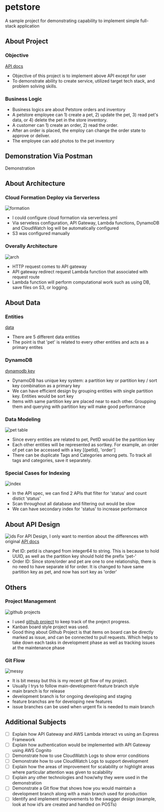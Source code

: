 # petstore
A sample project for demonstrating capability to implement simple full-stack application

## About Project

### Objective
[API docs](https://petstore.swagger.io)
- Objective of this project is to implement above API except for user
- To demonstrate ability to create service, utilized target tech stack, and problem solving skills.

### Business Logic
- Business logics are about Petstore orders and inventory
- A petstore employee can 1) create a pet, 2) update the pet, 3) read pet's data, or 4) delete the pet in the store inventory.
- A customer can 1) create an order, 2) read the order.
- After an order is placed, the employ can change the order state to approve or deliver.
- The employee can add photos to the pet inventory

## Demonstration Via Postman
Demonstration

## About Architecture

### Cloud Formation Deploy via Serverless
![formation](https://miro.medium.com/max/1400/1*c4lIbMQLDydxSzc_Q68t7w.webp)
- I could configure cloud formation via serverless.yml
- Via serveless configuration, API Gateway, Lambda functions, DynamoDB and CloudWatch log will be automatically configured
- S3 was configured manually

### Overally Architecture
![arch](https://user-images.githubusercontent.com/17560082/205744326-c1c7847c-6973-4761-a111-c1796626ace3.png)
- HTTP request comes to API gateway
- API gateway redirect request Lambda function that associated with request route
- Lambda function will perform computational work such as using DB, save files on S3, or logging.


## About Data

### Entities
[data](https://user-images.githubusercontent.com/17560082/205663257-8127d216-4b62-45f0-8829-3a716febf086.png)
- There are 5 different data entities
- The point is that 'pet' is related to every other entities and acts as a primary entites

### DynamoDB
[dynamodb key](https://d2908q01vomqb2.cloudfront.net/887309d048beef83ad3eabf2a79a64a389ab1c9f/2018/09/10/dynamodb-partition-key-1.gif)
- DynamoDB has unique key system: a partition key or partition key / sort key combination as a primary key
- We can have efficient design by grouping entities with single partition key. Entities would be sort key
- Items with same partition key are placed near to each other. Groupping them and querying with partition key will make good performance

### Data Modeling
![pet table](https://user-images.githubusercontent.com/17560082/205738851-9cfaa10d-9bb4-4eb9-8176-f1e36d6d4959.png)
- Since every entities are related to pet, PetID would be the partition key
- Each other entities will be represented as sortkey. For example, an order of pet can be accessed with a key [{petId}, 'order']
- There can be duplicate Tags and Categories among pets. To track all tags and categories, save it separately.

### Special Cases for Indexing
![index](https://user-images.githubusercontent.com/17560082/205740679-8e6f162a-7004-4a0d-9599-23bbe48e55d3.png)
- In the API spec, we can find 2 APIs that filter for 'status' and count distict 'status'
- Scan throughout all database and filtering out would be slow
- We can have secondary index for 'status' to increase performance

## About API Design
![ids](https://user-images.githubusercontent.com/17560082/205741593-c6bb3ef0-b2e5-489c-9fb6-45db713a7df2.png)
For API Design, I only want to mention about the differences with original [API docs](https://petstore.swagger.io)
- Pet ID: petId is changed from integer64 to string. This is because to hold UUID, as well as the partition key should hold the prefix 'pet-'
- Order ID: Since store/order and pet are one to one relationship, there is no need to have separate id for order. It is changed to have same partition key as pet, and now has sort key as 'order'

## Others

### Project Management
![github projects](https://user-images.githubusercontent.com/17560082/205745122-8b7f4080-15c6-4186-84d4-e6bf8665fffc.png)
- I used [github project](https://docs.github.com/en/issues/planning-and-tracking-with-projects/learning-about-projects/about-projects) to keep track of the preject progress.
- Kanban board style project was used.
- Good thing about Github Project is that items on board can be directly marked as issue, and can be connected to pull requests. Which helps to take down each tasks in development phase as well as tracking issues at the maintenance phase

### Git Flow
![messy](https://user-images.githubusercontent.com/17560082/205746221-ccef7221-42d8-4cbc-8f5c-dbd3e95b8acd.png)
- It is bit messy but this is my recent git flow of my project.
- Usually I trys to follow main-development-feature branch style
- main branch is for release
- development branch is for ongoing developing and staging
- feature branchss are for developing new features
- issue branches can be used when urgent fix is needed to main branch


## Additional Subjects
- [ ] Explain how API Gateway and AWS Lambda interact vs using an Express Framework
- [ ] Explain how authentication would be implemented with API Gateway using AWS Cognito
- [ ] Demonstrate how to use CloudWatch Logs to show error conditions
- [ ] Demonstrate how to use CloudWatch Logs to support development
- [ ] Explain how the areas of improvement for scalability or highlight areas where particular attention was given to scalability
- [ ] Explain any other technologies and how/why they were used in the demonstration
- [ ] Demonstrate a Git flow that shows how you would maintain a development branch along with a main branch used for production
- [ ] Identify and implement improvements to the swagger design (example, look at how id’s are created and handled on POSTs)
